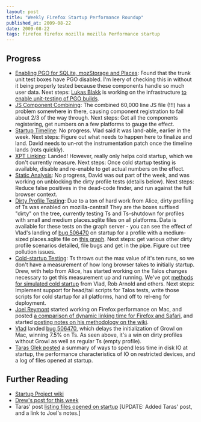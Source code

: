 ```yaml
---
layout: post
title: "Weekly Firefox Startup Performance Roundup"
published_at: 2009-08-22
date: 2009-08-22
tags: firefox firefox mozilla mozilla Performance startup
---
```


## Progress

*   [Enabling PGO for SQLite, mozStorage and Places](https://bugzilla.mozilla.org/show_bug.cgi?id=419893): Found that the trunk unit test boxes have PGO disabled. I'm leery of checking this in without it being properly tested because these components handle so much user data. Next steps: [Lukas Blakk](http://backinblakk.blogspot.com/) is working on the infrastructure [to enable unit-testing of PGO builds](https://bugzilla.mozilla.org/show_bug.cgi?id=486783).
*   [JS Component  Combining](https://bugzilla.mozilla.org/show_bug.cgi?id=507038): The combined 60,000 line JS file (!!!) has a problem somewhere  in there, causing component registration to fail about 2/3 of the way through. Next steps: Get all the components registering, get numbers on  a few platforms to gauge the effect.
*   [Startup Timeline](https://bugzilla.mozilla.org/show_bug.cgi?id=480735): No progress. Vlad said it was land-able, earlier in the week. Next steps: Figure out what needs to happen here to finalize and land. David needs to un-rot the instrumentation patch once the timeline lands (rots quickly).
*   [XPT Linking](https://bugzilla.mozilla.org/show_bug.cgi?id=510309): Landed! However, really only helps cold startup, which we don't currently measure. Next steps: Once cold startup testing is available, disable and re-enable to get actual numbers on the effect.
*   [Static  Analysis](https://bugzilla.mozilla.org/show_bug.cgi?id=506128): No progress, David was out part of the week, and was  working on unblocking the dirty profile tests (details below). Next  steps: Reduce false positives in the dead-code finder, and run against  the full browser context.
*   [Dirty Profile Testing](https://bugzilla.mozilla.org/show_bug.cgi?id=414660): Due to a ton of hard work from Alice, dirty profiling of Ts was enabled on mozilla-central! They are the boxes suffixed "dirty" on the tree, currently testing Ts and Ts-shutdown for profiles with small and medium places.sqlite files on all platforms. Data is available for these tests on the graph server - you can see the effect of Vlad's landing of [bug 506470](https://bugzilla.mozilla.org/show_bug.cgi?id=506470) on startup for a profile with a medium-sized places.sqlite file on [this graph](http://graphs.mozilla.org/#tests=[{%22test%22:%2253%22,%22branch%22:%221%22,%22machine%22:%22170%22},{%22test%22:%2253%22,%22branch%22:%221%22,%22machine%22:%22171%22},{%22test%22:%2253%22,%22branch%22:%221%22,%22machine%22:%22172%22},{%22test%22:%2253%22,%22branch%22:%221%22,%22machine%22:%22173%22},{%22test%22:%2253%22,%22branch%22:%221%22,%22machine%22:%22174%22},{%22test%22:%2253%22,%22branch%22:%221%22,%22machine%22:%22175%22},{%22test%22:%2253%22,%22branch%22:%221%22,%22machine%22:%22176%22},{%22test%22:%2253%22,%22branch%22:%221%22,%22machine%22:%22177%22},{%22test%22:%2253%22,%22branch%22:%221%22,%22machine%22:%22178%22},{%22test%22:%2253%22,%22branch%22:%221%22,%22machine%22:%22179%22},{%22test%22:%2253%22,%22branch%22:%221%22,%22machine%22:%22181%22},{%22test%22:%2253%22,%22branch%22:%221%22,%22machine%22:%22182%22}]). Next steps: get various other dirty profile scenarios detailed, file bugs and get in the pipe. Figure out tree pollution issues.
*   [Cold-startup Testing](https://bugzilla.mozilla.org/show_bug.cgi?id=510587): Ts throws out the max value of it's ten runs, so we don't have a measurement of how long browser takes to initially startup. Drew, with help from Alice, has started working on the Talos changes necessary to get this measurement up and running. We've got [methods for simulated cold startup](https://wiki.mozilla.org/Firefox/Sprints/Startup_Time_Improvements#Tips.2C_Tools) from Vlad, Rob Arnold and others[](https://wiki.mozilla.org/Firefox/Projects/Startup_Time_Improvements_Notes#Rob_Arnold_notes_on_simulated_cold_startup_on_Windows). Next steps: Implement support for head/tail scripts for Talos tests, write those scripts for cold startup for all platforms, hand off to rel-eng for deployment.
*   [Joel  Reymont](http://wagerlabs.com/) started working on Firefox performance on Mac, and posted [a  comparison of dynamic linking time for Firefox and Safari](http://wagerlabs.com/post/168237170/faster-mac-firefox), and started [posting notes on his methodology on the wiki](https://wiki.mozilla.org/Firefox/Projects/Startup_Time_Improvements/joelr_notes).
*   [Vlad](http://blog.vlad1.com/) landed [bug 506470](https://bugzilla.mozilla.org/show_bug.cgi?id=506470), which delays the initialization of Growl on Mac, winning 7.5% on Ts. As seen above, it's a win on dirty profiles without Growl as well as regular Ts (empty profile).
*   [Taras Glek posted](http://blog.mozilla.com/tglek/2009/08/20/cleaning-up-startup-disk-io/#more-173) a summary of ways to spend less time in disk IO at startup, the performance characteristics of IO on restricted devices, and a log of files opened at startup.

## Further Reading

*   [Startup Project wiki](https://wiki.mozilla.org/Firefox/Sprints/Startup_Time_Improvements)
*   [Drew's post for this week](http://blog.mozilla.com/adw/2009/08/21/firefox-startup-2/)
*   Taras' post [listing files opened on startup](http://blog.mozilla.com/tglek/2009/08/20/cleaning-up-startup-disk-io/#more-173)
[UPDATE: Added Taras' post, and a link to Joel's notes.]